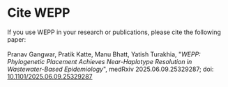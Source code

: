 # <b>Cite WEPP</b>
If you use WEPP in your research or publications, please cite the following paper:<br><br>
Pranav Gangwar, Pratik Katte, Manu Bhatt, Yatish Turakhia, "<i>WEPP: Phylogenetic Placement Achieves Near-Haplotype Resolution in Wastewater-Based Epidemiology</i>", medRxiv 2025.06.09.25329287; doi: [10.1101/2025.06.09.25329287](https://doi.org/10.1101/2025.06.09.25329287)